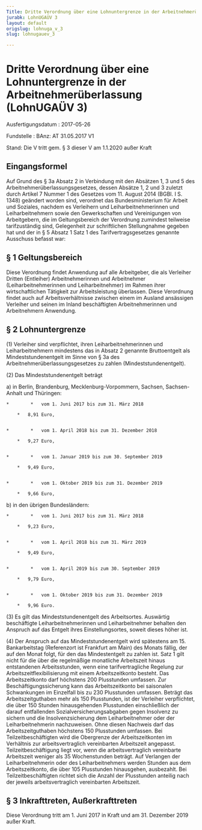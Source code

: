 ```yaml
---
Title: Dritte Verordnung über eine Lohnuntergrenze in der Arbeitnehmerüberlassung
jurabk: LohnUGAÜV 3
layout: default
origslug: lohnuga_v_3
slug: lohnugauev_3

---
```


# Dritte Verordnung über eine Lohnuntergrenze in der Arbeitnehmerüberlassung (LohnUGAÜV 3)

Ausfertigungsdatum
:   2017-05-26

Fundstelle
:   BAnz: AT 31.05.2017 V1

Stand: Die V tritt gem. § 3 dieser V am 1.1.2020 außer Kraft

## Eingangsformel

Auf Grund des § 3a Absatz 2 in Verbindung mit den Absätzen 1, 3 und 5
des Arbeitnehmerüberlassungsgesetzes, dessen Absätze 1, 2 und 3
zuletzt durch Artikel 7 Nummer 1 des Gesetzes vom 11. August 2014
(BGBl. I S. 1348) geändert worden sind, verordnet das
Bundesministerium für Arbeit und Soziales, nachdem es Verleihern und
Leiharbeitnehmerinnen und Leiharbeitnehmern sowie den Gewerkschaften
und Vereinigungen von Arbeitgebern, die im Geltungsbereich der
Verordnung zumindest teilweise tarifzuständig sind, Gelegenheit zur
schriftlichen Stellungnahme gegeben hat und der in § 5 Absatz 1 Satz 1
des Tarifvertragsgesetzes genannte Ausschuss befasst war:


## § 1 Geltungsbereich

Diese Verordnung findet Anwendung auf alle Arbeitgeber, die als
Verleiher Dritten (Entleiher) Arbeitnehmerinnen und Arbeitnehmer
(Leiharbeitnehmerinnen und Leiharbeitnehmer) im Rahmen ihrer
wirtschaftlichen Tätigkeit zur Arbeitsleistung überlassen. Diese
Verordnung findet auch auf Arbeitsverhältnisse zwischen einem im
Ausland ansässigen Verleiher und seinen im Inland beschäftigten
Arbeitnehmerinnen und Arbeitnehmern Anwendung.


## § 2 Lohnuntergrenze

(1) Verleiher sind verpflichtet, ihren Leiharbeitnehmerinnen und
Leiharbeitnehmern mindestens das in Absatz 2 genannte Bruttoentgelt
als Mindeststundenentgelt im Sinne von § 3a des
Arbeitnehmerüberlassungsgesetzes zu
zahlen              (Mindeststundenentgelt).

(2) Das Mindeststundenentgelt beträgt

a)  in Berlin, Brandenburg, Mecklenburg-Vorpommern, Sachsen, Sachsen-
    Anhalt und Thüringen:

    *        *   vom 1. Juni 2017 bis zum 31. März 2018

        *   8,91 Euro,


    *        *   vom 1. April 2018 bis zum 31. Dezember 2018

        *   9,27 Euro,


    *        *   vom 1. Januar 2019 bis zum 30. September 2019

        *   9,49 Euro,


    *        *   vom 1. Oktober 2019 bis zum 31. Dezember 2019

        *   9,66 Euro,





b)  in den übrigen Bundesländern:

    *        *   vom 1. Juni 2017 bis zum 31. März 2018

        *   9,23 Euro,


    *        *   vom 1. April 2018 bis zum 31. März 2019

        *   9,49 Euro,


    *        *   vom 1. April 2019 bis zum 30. September 2019

        *   9,79 Euro,


    *        *   vom 1. Oktober 2019 bis zum 31. Dezember 2019

        *   9,96 Euro.







(3) Es gilt das Mindeststundenentgelt des Arbeitsortes. Auswärtig
beschäftigte Leiharbeitnehmerinnen und Leiharbeitnehmer behalten den
Anspruch auf das Entgelt ihres Einstellungsortes, soweit dieses höher
ist.

(4) Der Anspruch auf das Mindeststundenentgelt wird spätestens am 15.
Bankarbeitstag (Referenzort ist Frankfurt am Main) des Monats fällig,
der auf den Monat folgt, für den das Mindestentgelt zu zahlen ist.
Satz 1 gilt nicht für die über die regelmäßige monatliche Arbeitszeit
hinaus entstandenen Arbeitsstunden, wenn eine tarifvertragliche
Regelung zur Arbeitszeitflexibilisierung mit einem Arbeitszeitkonto
besteht. Das Arbeitszeitkonto darf höchstens 200 Plusstunden umfassen.
Zur Beschäftigungssicherung kann das Arbeitszeitkonto bei saisonalen
Schwankungen im Einzelfall bis zu 230 Plusstunden umfassen. Beträgt
das Arbeitszeitguthaben mehr als 150 Plusstunden, ist der Verleiher
verpflichtet, die über 150 Stunden hinausgehenden Plusstunden
einschließlich der darauf entfallenden Sozialversicherungsabgaben
gegen Insolvenz zu sichern und die Insolvenzsicherung dem
Leiharbeitnehmer oder der Leiharbeitnehmerin nachzuweisen. Ohne diesen
Nachweis darf das Arbeitszeitguthaben höchstens 150 Plusstunden
umfassen.
Bei Teilzeitbeschäftigten wird die Obergrenze der Arbeitszeitkonten im
Verhältnis zur arbeitsvertraglich vereinbarten Arbeitszeit angepasst.
Teilzeitbeschäftigung liegt vor, wenn die arbeitsvertraglich
vereinbarte Arbeitszeit weniger als 35 Wochenstunden beträgt.
Auf Verlangen der Leiharbeitnehmerin oder des Leiharbeitnehmers werden
Stunden aus dem Arbeitszeitkonto, die über 105 Plusstunden
hinausgehen, ausbezahlt. Bei Teilzeitbeschäftigten richtet sich die
Anzahl der Plusstunden anteilig nach der jeweils arbeitsvertraglich
vereinbarten Arbeitszeit.


## § 3 Inkrafttreten, Außerkrafttreten

Diese Verordnung tritt am 1. Juni 2017 in Kraft und am 31. Dezember
2019 außer Kraft.

